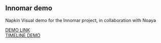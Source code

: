 ## Innomar demo
Napkin Visual demo for the Innomar project, in collaboration with Noaya

[DEMO LINK](https://visual.napkingis.no/innomar_demo.html) <br />
[TIMELINE DEMO](https://visual.napkingis.no/innomar_time.html)
